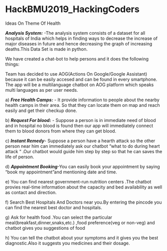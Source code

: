 # HackBMU2019_HackingCoders
Ideas On Theme Of Health


***Analysis  System:*** -The analysis  system consists of a dataset for all hospitals of India which helps in finding ways to 
decrease the increase of major diseases in future and hence decreasing the graph of increasing deaths.This Data Set is made in python.
 
We have created a chat-bot to help persons and it does the following things: 

Team has decided to use AOG(Actions On Google/Google Assistant) because it can be easily accesed and can be found in every smartphone.
The app will be a multilanguage chatbot on AOG platform which speaks multi languages as per user needs.

a)  ***Free Health Camps:*** - It provide information to people about the nearby health camps in their area.
    So that they can locate them on map and reach easily and get their checkup done.


b)  ***Request For blood:*** - Suppose a person is in immediate need of blood and in hospital no blood is found then our app will
    immediately connect them to blood donors from where they can get blood. 


c)  ***Instant Remedy***- Suppose a person have a hearth attack  so the other person near him can immediately ask our chatbot
    “what to do during heart attack “ .Our chatbot would guide him step by step  so that he can saves the life of person.


d)  ***Appointment Booking***-You can easily book your appointment by saying “book my appointment”and mentioning date and time.


e)  You can find nearest government-run nutrition centers .The chatbot provies real-time information about the capacity and bed availability
    as well as contact and direction.


f) Search Best Hospitals And Doctors near you.By entering the pincode you can find the nearest best doctor and hospitals.


g) Ask for health food .You can select the particular meal(breakfast,dinner,snaks,etc.) ,food preference(veg or non-veg) and chatbot 
    gives you suggestions of food


h) You can tell the chatbot about your symptoms and it gives you the best diagnostic.Also it suggests  you medicines and their dosage.
